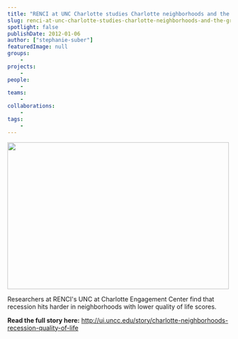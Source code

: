 ```yaml
---
title: "RENCI at UNC Charlotte studies Charlotte neighborhoods and the Great Recession"
slug: renci-at-unc-charlotte-studies-charlotte-neighborhoods-and-the-great-recession
spotlight: false
publishDate: 2012-01-06
author: ["stephanie-suber"]
featuredImage: null
groups:
    - 
projects:
    - 
people:
    - 
teams: 
    - 
collaborations:
    - 
tags:
    - 
---
```

<a href="https://www.renci.org/wp-content/uploads/2012/01/CityOfCharlotte_web.jpg"><img class="alignnone size-full wp-image-8639" title="Charlotte" src="https://www.renci.org/wp-content/uploads/2012/01/CityOfCharlotte_web.jpg" alt="" width="500" height="332" /></a>

Researchers at RENCI's UNC at Charlotte Engagement Center find that recession hits harder in neighborhoods with lower quality of life scores.

<strong>Read the full story here:</strong> http://ui.uncc.edu/story/charlotte-neighborhoods-recession-quality-of-life
